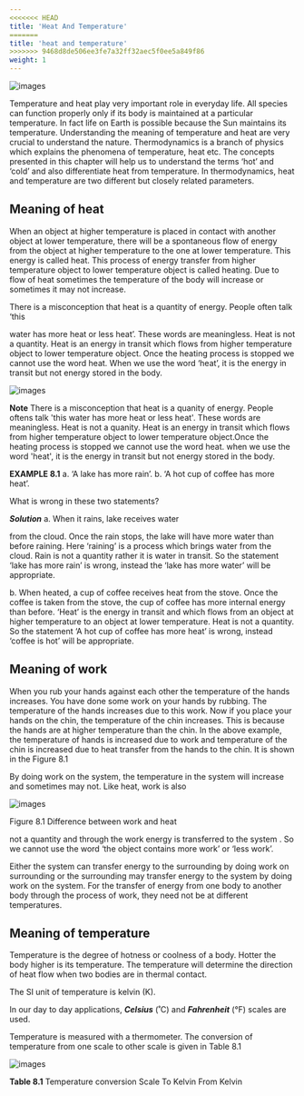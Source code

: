 ```yaml
---
<<<<<<< HEAD
title: 'Heat And Temperature'
=======
title: 'heat and temperature'
>>>>>>> 9468d8de506ee3fe7a32ff32aec5f0ee5a849f86
weight: 1
---
```


![images](image_72.jpg)
 

Temperature and heat play very important role in everyday life. All species can function properly only if its body is maintained at a particular temperature. In fact life on Earth is possible because the Sun maintains its temperature. Understanding the meaning of temperature and heat are very crucial to understand the nature. Thermodynamics is a branch of physics which explains the phenomena of temperature, heat etc. The concepts presented in this chapter will help us to understand the terms ‘hot’ and ‘cold’ and also differentiate heat from temperature. In thermodynamics, heat and temperature are two different but closely related parameters.


## Meaning of heat



When an object at higher temperature is placed in contact with another object at lower temperature, there will be a spontaneous flow of energy from the object at higher temperature to the one at lower temperature. This energy is called heat. This process of energy transfer from higher temperature object to lower temperature object is called heating. Due to flow of heat sometimes the temperature of the body will increase or sometimes it may not increase.

There is a misconception that heat is a quantity of energy. People often talk ‘this

water has more heat or less heat’. These words are meaningless. Heat is not a quantity. Heat is an energy in transit which flows from higher temperature object to lower temperature object. Once the heating process is stopped we cannot use the word heat. When we use the word ‘heat’, it is the energy in transit but not energy stored in the body.

![images](image_5.png)

**Note**
There is a misconception that heat is a quanity of energy. People oftens talk 'this water has more heat or less heat'. These words are meaningless. Heat is not a quanity. Heat is an energy in transit which flows from higher temperature object to lower temperature object.Once the heating process is stopped we cannot use the word heat. when we use the word 'heat', it is the energy in transit but not energy stored in the body.</blockquote>

**EXAMPLE  8.1** 
a. ‘A lake has more rain’. b. ‘A hot cup of coffee has more heat’.

What is wrong in these two statements?

**_Solution_**
a. When it rains, lake receives water

from the cloud. Once the rain stops, the lake will have more water than before raining. Here ‘raining’ is a process which brings water from the cloud. Rain is not a quantity rather it is water in transit. So the statement ‘lake has more rain’ is wrong, instead the ‘lake has more water’ will be appropriate.  

b. When heated, a cup of coffee receives heat from the stove. Once the coffee is taken from the stove, the cup of coffee has more internal energy than before. ‘Heat’ is the energy in transit and which flows from an object at higher temperature to an object at lower temperature. Heat is not a quantity. So the statement ‘A hot cup of coffee has more heat’ is wrong, instead ‘coffee is hot’ will be appropriate.

## Meaning of work



When you rub your hands against each other the temperature of the hands increases. You have done some work on your hands by rubbing. The temperature of the hands increases due to this work. Now if you place your hands on the chin, the temperature of the chin increases. This is because the hands are at higher temperature than the chin. In the above example, the temperature of hands is increased due to work and temperature of the chin is increased due to heat transfer from the hands to the chin. It is shown in the Figure 8.1

By doing work on the system, the temperature in the system will increase and sometimes may not. Like heat, work is also

![images](image_66.jpg)

Figure 8.1 Difference between work and heat

not a quantity and through the work energy is transferred to the system . So we cannot use the word ‘the object contains more work’ or ‘less work’.

Either the system can transfer energy to the surrounding by doing work on surrounding or the surrounding may transfer energy to the system by doing work on the system. For the transfer of energy from one body to another body through the process of work, they need not be at different temperatures.

## Meaning of temperature


Temperature is the degree of hotness or coolness of a body. Hotter the body higher is its temperature. The temperature will determine the direction of heat flow when two bodies are in thermal contact.

The SI unit of temperature is kelvin (K).

In our day to day applications, **_Celsius_** (˚C) and **_Fahrenheit_** (°F) scales are used.

Temperature is measured with a thermometer. The conversion of temperature from one scale to other scale is given in Table 8.1

![images](image_73.jpg)

**Table 8.1** Temperature conversion Scale To Kelvin From Kelvin

